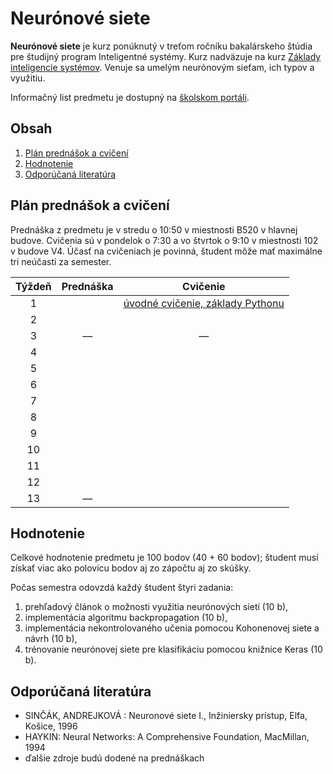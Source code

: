# Neurónové siete

**Neurónové siete** je kurz ponúknutý v treťom ročníku bakalárskeho štúdia pre študijný program Inteligentné systémy. Kurz nadväzuje na kurz [Základy inteligencie systémov](http://www.cloudai.sk/courses-zis/). Venuje sa umelým neurónovým sieťam, ich typov a využitiu.

Informačný list predmetu je dostupný na [školskom portáli](https://maisportal.tuke.sk/portal/studijneProgramy.mais).

## Obsah
1. [Plán prednášok a cvičení](#plan)
2. [Hodnotenie](#grading)
3. [Odporúčaná literatúra](#textbooks)

## Plán prednášok a cvičení <a name="plan"></a>

Prednáška z predmetu je v stredu o 10:50 v miestnosti B520 v hlavnej budove. Cvičenia sú v pondelok o 7:30 a vo štvrtok o 9:10 v miestnosti 102 v budove V4. Účasť na cvičeniach je povinná, študent môže mať maximálne tri neúčasti za semester.

| Týždeň |                            Prednáška                          |               Cvičenie               |
|:------:|:-------------------------------------------------------------:|:------------------------------------:|
| 1      |                                                               |   [úvodné cvičenie, základy Pythonu](https://github.com/ianmagyar/neural-networks-course/blob/master/labs/lab1-getting-started.md)   |
| 2      |                                                               |                                      |
| 3      |                                —                              |                —                     |
| 4      |                                                               |  	                                |
| 5      |                                                               |                                      |
| 6      |                                                               |                                      |
| 7      |                         				                         |                                      |
| 8      |                                                               |                                      |
| 9      |                                                               |                                      |
| 10     |                                                               |                                      |
| 11     |                                                               |                                      |
| 12     |                                                               |                                      |
| 13     |                                —                              |                                      |

## Hodnotenie <a name="grading"></a>

Celkové hodnotenie predmetu je 100 bodov (40 + 60 bodov); študent musí získať viac ako polovicu bodov aj zo zápočtu aj zo skúšky.

Počas semestra odovzdá každý študent štyri zadania:

1. prehľadový článok o možnosti využitia neurónových sietí (10 b),
2. implementácia algoritmu backpropagation (10 b),
3. implementácia nekontrolovaného učenia pomocou Kohonenovej siete a návrh (10 b),
4. trénovanie neurónovej siete pre klasifikáciu pomocou knižnice Keras (10 b).


## Odporúčaná literatúra <a name="textbooks"></a>

* SINČÁK, ANDREJKOVÁ : Neuronové siete I., Inžiniersky prístup, Elfa, Košice, 1996
* HAYKIN: Neural Networks: A Comprehensive Foundation, MacMillan, 1994
* ďalšie zdroje budú dodené na prednáškach
